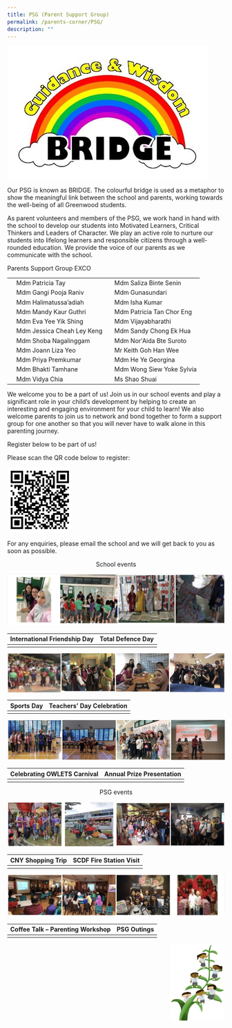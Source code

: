 ```yaml
---
title: PSG (Parent Support Group)
permalink: /parents-corner/PSG/
description: ""
---
```

![](/images/1.jpeg)

Our PSG is known as BRIDGE. The colourful bridge is used as a metaphor to show the meaningful link between the school and parents, working towards the well-being of all Greenwood students.

As parent volunteers and members of the PSG, we work hand in hand with the school to develop our students into Motivated Learners, Critical Thinkers and Leaders of Character. We play an active role to nurture our students into lifelong learners and responsible citizens through a well-rounded education. We provide the voice of our parents as we communicate with the school.

Parents Support Group EXCO

 | 	|  | | |
| -------- | -------- | -------- | -------- |
|	| Mdm Patricia Tay	 ||	 Mdm Saliza Binte Senin 
 ||	 Mdm Gangi Pooja Raniv 	 |	| Mdm Gunasundari
 | |Mdm Halimatussa’adiah|	 	| Mdm Isha Kumar
|  |Mdm Mandy Kaur Guthri	| 	|  Mdm Patricia Tan Chor   Eng
 | 	|  Mdm Eva Yee Yik Shing| 	 	|  Mdm Vijayabharathi
 | 	|  Mdm Jessica Cheah Ley   Keng	| 	 | Mdm Sandy Chong Ek   Hua
 | | 	 Mdm Shoba Nagalinggam	|  | 	 Mdm Nor'Aida Bte Suroto
 |  | Mdm Joann Liza Yeo | 	 	 | Mr Keith Goh Han Wee
 |  | Mdm Priya Premkumar	 |  | Mdm He Ye Georgina
 | | 	 Mdm Bhakti Tamhane	 | | 	 Mdm Wong Siew Yoke   Sylvia
 | 	 | Mdm Vidya Chia	 | 	|  Ms Shao Shuai

We welcome you to be a part of us! Join us in our school events and play a significant role in your child’s development by helping to create an interesting and engaging environment for your child to learn! We also welcome parents to join us to network and bond together to form a support group for one another so that you will never have to walk alone in this parenting journey.

  

Register below to be part of us!

Please scan the QR code below to register:

<img src="/images/PSG.jpeg" 
     style="width:30%">
		 
For any enquiries, please email the school and we will get back to you as soon as possible.

<center>School events</center>

![](/images/psg2.png)

| International Friendship Day | Total Defence Day |
| -------- | -------- | 
|||

![](/images/psg3.png)

| Sports Day | Teachers’ Day Celebration |
| -------- | -------- | 
|||

![](/images/psg4.png)

| Celebrating OWLETS Carnival | Annual Prize Presentation |
| -------- | -------- | 
|||

<center>PSG events</center>

![](/images/psg5.png)

|CNY Shopping Trip | SCDF Fire Station Visit |
| -------- | -------- | 
|||

![](/images/psg6.png)

|Coffee Talk – Parenting Workshop | PSG Outings |
| -------- | -------- | 
|||

<img src="/images/Small%20logo/gwps%20children%20(1).png" 
     style="width:25%;float:right">